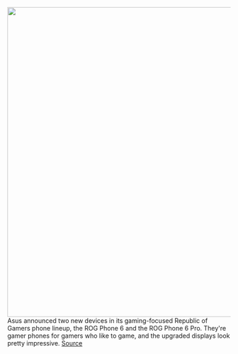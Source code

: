 <img src='https://cdn.vox-cdn.com/thumbor/3ljFom0YGyWsaJnfLWl11PpgvIM=/0x0:2200x1800/1200x800/filters:focal(924x724:1276x1076)/cdn.vox-cdn.com/uploads/chorus_image/image/71047329/ROG_Phone_6_Pro.0.jpg' width='700px' /><br/>
Asus announced two new devices in its gaming-focused Republic of Gamers phone lineup, the ROG Phone 6 and the ROG Phone 6 Pro. They're gamer phones for gamers who like to game, and the upgraded displays look pretty impressive.
<a href='https://www.theverge.com/2022/7/5/23195128/asus-rog-phone-6-pro-gaming-phone-launch-specs-features-price'> Source <a/>